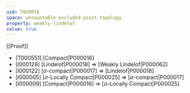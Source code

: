 ```yaml
---
uid: T020076
space: uncountable-excluded-point-topology
property: weakly-lindelof
value: true
---
```

[[Proof]]

* [T000551] [Compact|P000016]
* [I000128] [Lindelof|P000018] => [Weakly Lindelof|P000062]
* [I000122] [$\sigma$-compact|P000017] => [Lindelof|P000018]
* [I000005] [$\sigma$-Locally Compact|P000025] => [$\sigma$-compact|P000017]
* [I000009] [Compact|P000016] => [$\sigma$-Locally Compact|P000025]

